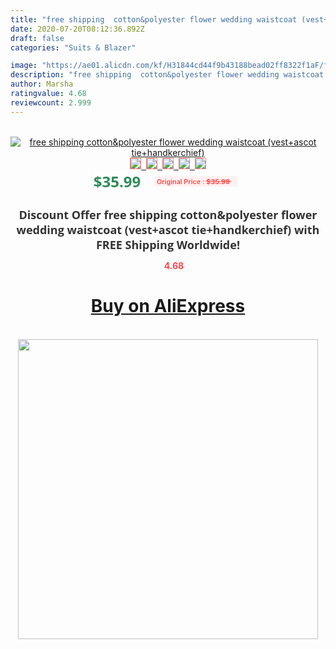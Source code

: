 ```yaml
---
title: "free shipping  cotton&polyester flower wedding waistcoat (vest+ascot tie+handkerchief)"
date: 2020-07-20T08:12:36.892Z
draft: false
categories: "Suits & Blazer"

image: "https://ae01.alicdn.com/kf/H31844cd44f9b43188bead02ff8322f1aF/free-shipping-cotton-polyester-flower-wedding-waistcoat-vest-ascot-tie-handkerchief-.jpg"
description: "free shipping  cotton&polyester flower wedding waistcoat (vest+ascot tie+handkerchief)"
author: Marsha
ratingvalue: 4.68
reviewcount: 2.999
---
```

<br>
<div style="text-align: center;">
<a href="https://s.click.aliexpress.com/e/_9HxOXj" target="_blank" rel="nofollow noopener noreferrer"><img alt="free shipping  cotton&polyester flower wedding waistcoat (vest+ascot tie+handkerchief)" class="magnifier-image" src="https://ae01.alicdn.com/kf/H31844cd44f9b43188bead02ff8322f1aF/free-shipping-cotton-polyester-flower-wedding-waistcoat-vest-ascot-tie-handkerchief-.jpg_640x640.jpg">
<br>
<img style="border:1px solid salmon" src="https://ae01.alicdn.com/kf/H31844cd44f9b43188bead02ff8322f1aF/free-shipping-cotton-polyester-flower-wedding-waistcoat-vest-ascot-tie-handkerchief-.jpg_120x120.jpg">&nbsp;&nbsp;<img style="border:1px solid salmon" src="_120x120.jpg">&nbsp;&nbsp;<img style="border:1px solid salmon" src="_120x120.jpg">&nbsp;&nbsp;<img style="border:1px solid salmon" src="_120x120.jpg">&nbsp;&nbsp;<img style="border:1px solid salmon" src="_120x120.jpg"></a></div><br0>
<div style="text-align: center;"><span style="background-color: white; border: 0px; box-sizing: border-box; color: seagreen; display: inline-block; font-family: &quot;open sans&quot; , &quot;arial&quot; , &quot;helvetica&quot; , sans-serif , &quot;heiti&quot;; font-size: 24px; font-stretch: inherit; font-weight: 700; line-height: inherit; margin: 0px 10px 0px 0px; padding: 0px; vertical-align: middle;">$35.99 </span>
<span style="background: rgb(255 , 241 , 241); border-radius: 3px; border: 0px; box-sizing: border-box; color: #ff4747; display: inline-block; font-family: inherit; font-size: 12px; font-stretch: inherit; font-style: inherit; font-variant: inherit; font-weight: 600; line-height: inherit; margin: 0px; padding: 2px 5px; transform: scale(0.9); vertical-align: middle;">Original Price : <b style="text-decoration: line-through;">$35.99 </b> &nbsp;&nbsp;</span></div>
<h1 style="color: #333333; display: inline-block; font-family: &quot;open sans&quot; , &quot;arial&quot; , &quot;helvetica&quot; , sans-serif , &quot;heiti&quot;; font-size: 18px; font-stretch: inherit; font-weight: 700; text-align: center;">Discount Offer free shipping  cotton&polyester flower wedding waistcoat (vest+ascot tie+handkerchief) with FREE Shipping Worldwide!</h1>
<div style="color: #ff4747; text-align: center;">
<img src="https://4.bp.blogspot.com/-M0ZcTcb-5uY/XleCXlxnR4I/AAAAAAAAAEc/OrjgMkXV1oMQFaCRZj5HQwOCBcu3w1FegCPcBGAYYCw/s1600/star.png" style="height: 15px;">&nbsp;<b>4.68</b></div>
<div class="button_cont" align="center"><a class="buynow_a" href="https://s.click.aliexpress.com/e/_9HxOXj" target="_blank" rel="nofollow noopener noreferrer"><H1>Buy on AliExpress</H1></a></div><br>
<div class="separator" style="clear: both; text-align: center;">
<img src="https://lh3.googleusercontent.com/-pTy5HemUv9M/XlePHvY0dAI/AAAAAAAAAE4/0nX5iRUoIWY8eMW9Dpxeirr157OZliDIgCLcBGAsYHQ/s1600/badge.gif" width="480">
</div>
